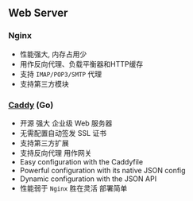 ## Web Server
### Nginx
- 性能强大, 内存占用少
- 用作反向代理、负载平衡器和HTTP缓存
- 支持 `IMAP/POP3/SMTP` 代理
- 支持第三方模块

### [Caddy](https://github.com/caddyserver/caddy) (Go)
- 开源 强大 企业级 Web 服务器
- 无需配置自动签发 SSL 证书
- 支持第三方扩展
- 支持反向代理 用作网关
- Easy configuration with the Caddyfile
- Powerful configuration with its native JSON config
- Dynamic configuration with the JSON API
- 性能弱于 `Nginx` 胜在灵活 部署简单